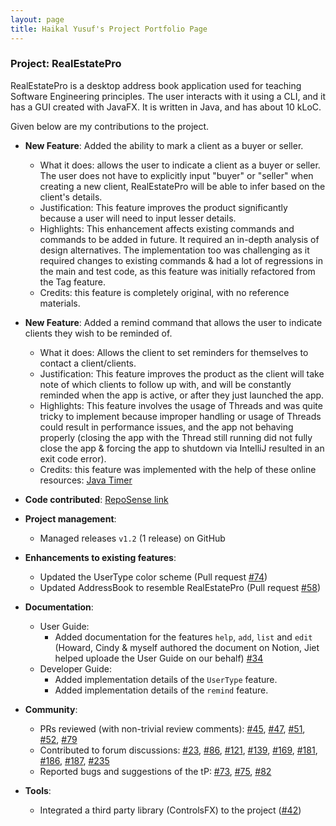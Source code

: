 ```yaml
---
layout: page
title: Haikal Yusuf's Project Portfolio Page
---
```


### Project: RealEstatePro

RealEstatePro is a desktop address book application used for teaching Software Engineering principles. The user interacts with it using a CLI, and it has a GUI created with JavaFX. It is written in Java, and has about 10 kLoC.

Given below are my contributions to the project.

* **New Feature**: Added the ability to mark a client as a buyer or seller.
  * What it does: allows the user to indicate a client as a buyer or seller. The user does not have to explicitly input "buyer" or "seller" when creating a new client, RealEstatePro will be able to infer based on the client's details.
  * Justification: This feature improves the product significantly because a user will need to input lesser details.
  * Highlights: This enhancement affects existing commands and commands to be added in future. It required an in-depth analysis of design alternatives. The implementation too was challenging as it required changes to existing commands & had a lot of regressions in the main and test code, as this feature was initially refactored from the Tag feature.
  * Credits: this feature is completely original, with no reference materials.

* **New Feature**: Added a remind command that allows the user to indicate clients they wish to be reminded of.
  * What it does: Allows the client to set reminders for themselves to contact a client/clients.
  * Justification: This feature improves the product as the client will take note of which clients to follow up with, and will be constantly reminded when the app is active, or after they just launched the app.
  * Highlights: This feature involves the usage of Threads and was quite tricky to implement because improper handling or usage of Threads could result in performance issues, and the app not behaving properly (closing the app with the Thread still running did not fully close the app & forcing the app to shutdown via IntelliJ resulted in an exit code error).
  * Credits: this feature was implemented with the help of these online resources: [Java Timer](https://www.baeldung.com/java-timer-and-timertask)

* **Code contributed**: [RepoSense link]()

* **Project management**:
  * Managed releases `v1.2` (1 release) on GitHub

* **Enhancements to existing features**:
  * Updated the UserType color scheme (Pull request [\#74](https://github.com/AY2122S2-CS2103-W16-4/tp/pull/74))
  * Updated AddressBook to resemble RealEstatePro (Pull request [#58](https://github.com/AY2122S2-CS2103-W16-4/tp/pull/58))

* **Documentation**:
  * User Guide:
    * Added documentation for the features `help`, `add`, `list` and `edit` (Howard, Cindy & myself authored the document on Notion, Jiet helped uploade the User Guide on our behalf) [\#34](https://github.com/AY2122S2-CS2103-W16-4/tp/pull/34)
  * Developer Guide:
    * Added implementation details of the `UserType` feature.
    * Added implementation details of the `remind` feature.

* **Community**:
  * PRs reviewed (with non-trivial review comments): [\#45](https://github.com/AY2122S2-CS2103-W16-4/tp/pull/45), [\#47](https://github.com/AY2122S2-CS2103-W16-4/tp/pull/47), [\#51](https://github.com/AY2122S2-CS2103-W16-4/tp/pull/51), [\#52](https://github.com/AY2122S2-CS2103-W16-4/tp/pull/52), [\#79](https://github.com/AY2122S2-CS2103-W16-4/tp/pull/79)
  * Contributed to forum discussions: [\#23](https://github.com/nus-cs2103-AY2122S2/forum/issues/23), [\#86](https://github.com/nus-cs2103-AY2122S2/forum/issues/86), [\#121](https://github.com/nus-cs2103-AY2122S2/forum/issues/121), [\#139](https://github.com/nus-cs2103-AY2122S2/forum/issues/139), [\#169](https://github.com/nus-cs2103-AY2122S2/forum/issues/169), [\#181](https://github.com/nus-cs2103-AY2122S2/forum/issues/181), [\#186](https://github.com/nus-cs2103-AY2122S2/forum/issues/186), [\#187](https://github.com/nus-cs2103-AY2122S2/forum/issues/187), [\#235](https://github.com/nus-cs2103-AY2122S2/forum/issues/235)
  * Reported bugs and suggestions of the tP: [\#73](https://github.com/AY2122S2-CS2103-W16-4/tp/issues/73), [\#75](https://github.com/AY2122S2-CS2103-W16-4/tp/issues/75), [\#82](https://github.com/AY2122S2-CS2103-W16-4/tp/issues/82)

* **Tools**:
  * Integrated a third party library (ControlsFX) to the project ([\#42]())

